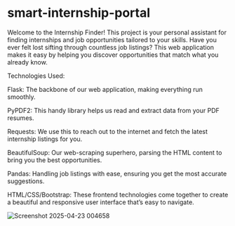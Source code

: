 # smart-internship-portal

Welcome to the Internship Finder! This project is your personal assistant for finding internships and job opportunities tailored to your skills. Have you ever felt lost sifting through countless job listings? This web application makes it easy by helping you discover opportunities that match what you already know.

Technologies Used:

Flask: The backbone of our web application, making everything run smoothly.

PyPDF2: This handy library helps us read and extract data from your PDF resumes.

Requests: We use this to reach out to the internet and fetch the latest internship listings for you.

BeautifulSoup: Our web-scraping superhero, parsing the HTML content to bring you the best opportunities.

Pandas: Handling job listings with ease, ensuring you get the most accurate suggestions.

HTML/CSS/Bootstrap: These frontend technologies come together to create a beautiful and responsive user interface that’s easy to navigate.


![Screenshot 2025-04-23 004658](https://github.com/user-attachments/assets/9be6aca1-0820-414e-9c89-1e3f5d9833b8)

